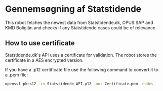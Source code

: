 # Gennemsøgning af Statstidende

This robot fetches the newest data from Statstidende.dk, OPUS SAP and KMD Boliglån and checks if any Statstidende cases could be of relevance.

## How to use certificate

Statstidende.dk's API uses a certificate for validation.
The robot stores the certificate in a AES encrypted version.

If you have a .p12 certificate file use the following command to convert it to a .pem file:

```bash
openssl pkcs12 -in Statstidende_API.p12 -out Certificate.pem -nodes
```